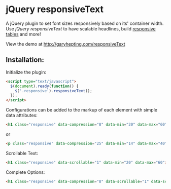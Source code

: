 jQuery responsiveText
====


A jQuery plugin to set font sizes responsively based on its' container width. Use *jQuery responsiveText* to have scalable headlines, build [responsive tables](https://github.com/ghepting/jquery-responsive-tables) and more!

View the demo at http://garyhepting.com/responsiveText


Installation:
----

Initialize the plugin:

```html
<script type="text/javascript">
  $(document).ready(function() {
    $('.responsive').responsiveText();
  });
</script>
```

Configurations can be added to the markup of each element with simple data attributes:

```html
<h1 class="responsive" data-compression="8" data-min="20" data-max="60">Responsive Text</h1>
```

or 

```html
<p class="responsive" data-compression="25" data-min="14" data-max="40">A jQuery plugin to set font sizes responsively based on its' container width. Use responsiveText.js to have scalable headlines, build <a href="https://github.com/ghepting/jquery-responsive-tables">responsive tables</a> and more!</p>
```

Scrollable Text:

```html
<h1 class="responsive" data-scrollable="1" data-min="20" data-max="60">Scrollable Responsive Text</h1>
```

Complete Options:

```html
<h1 class="responsive" data-compression="8" data-scrollable="1" data-scrollspeed="1000" data-scrollreset="500" data-min="20" data-max="100">Responsive Text with all of the options</h1>
```
